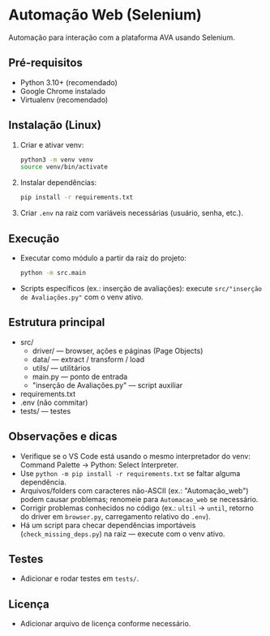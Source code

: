 # Automação Web (Selenium)

Automação para interação com a plataforma AVA usando Selenium.

## Pré-requisitos
- Python 3.10+ (recomendado)
- Google Chrome instalado
- Virtualenv (recomendado)

## Instalação (Linux)
1. Criar e ativar venv:
    ```sh
    python3 -m venv venv
    source venv/bin/activate
    ```
2. Instalar dependências:
    ```sh
    pip install -r requirements.txt
    ```
3. Criar `.env` na raiz com variáveis necessárias (usuário, senha, etc.).

## Execução
- Executar como módulo a partir da raiz do projeto:
    ```sh
    python -m src.main
    ```
- Scripts específicos (ex.: inserção de avaliações): execute `src/"inserção de Avaliações.py"` com o venv ativo.

## Estrutura principal
- src/
  - driver/ — browser, ações e páginas (Page Objects)
  - data/ — extract / transform / load
  - utils/ — utilitários
  - main.py — ponto de entrada
  - "inserção de Avaliações.py" — script auxiliar
- requirements.txt
- .env (não commitar)
- tests/ — testes

## Observações e dicas
- Verifique se o VS Code está usando o mesmo interpretador do venv: Command Palette → Python: Select Interpreter.
- Use `python -m pip install -r requirements.txt` se faltar alguma dependência.
- Arquivos/folders com caracteres não-ASCII (ex.: "Automação_web") podem causar problemas; renomeie para `Automacao_web` se necessário.
- Corrigir problemas conhecidos no código (ex.: `ultil` → `until`, retorno do driver em `browser.py`, carregamento relativo do `.env`).
- Há um script para checar dependências importáveis (`check_missing_deps.py`) na raiz — execute com o venv ativo.

## Testes
- Adicionar e rodar testes em `tests/`.

## Licença
- Adicionar arquivo de licença conforme necessário.